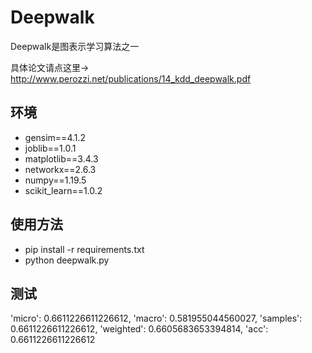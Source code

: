 # Deepwalk

Deepwalk是图表示学习算法之一

具体论文请点这里-> http://www.perozzi.net/publications/14_kdd_deepwalk.pdf

## 环境
- gensim==4.1.2
- joblib==1.0.1
- matplotlib==3.4.3
- networkx==2.6.3
- numpy==1.19.5
- scikit_learn==1.0.2

## 使用方法
- pip install -r requirements.txt
- python deepwalk.py


## 测试
'micro': 0.6611226611226612, 'macro': 0.581955044560027, 'samples': 0.6611226611226612, 'weighted': 0.6605683653394814, 'acc': 0.6611226611226612
